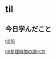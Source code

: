 # til

## 今日学んだこと

[til/16](https://github.com/tokiohamamatsu/til/blob/master/%E6%B4%BB%E5%8B%95%E8%A8%98%E9%8C%B2/2021/07/16.md)

[til/処理時間の調べ方](https://github.com/tokiohamamatsu/til/blob/master/vba/%E5%87%A6%E7%90%86%E6%99%82%E9%96%93%E3%81%AE%E8%AA%BF%E3%81%B9%E6%96%B9.md)